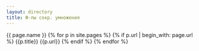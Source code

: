 ```yaml
---
layout: directory
title: Ф-лы сокр. умножения
---
```


{{ page.name }}
{% for p in site.pages %}
  {% if p.url | begin_with: page.url %}
    {{p.title}}
    {{p.url}}
  {% endif %}
{% endfor %}
